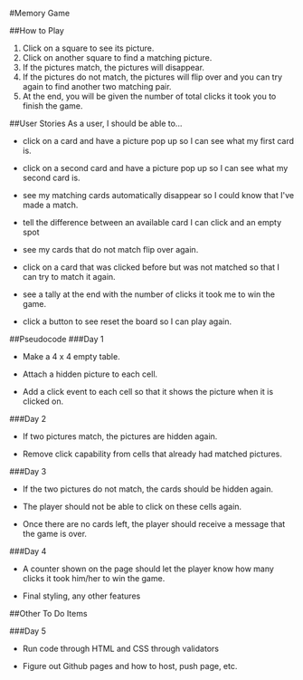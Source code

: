 #Memory Game

##How to Play
1. Click on a square to see its picture.
2. Click on another square to find a matching picture.
3. If the pictures match, the pictures will disappear.
4. If the pictures do not match, the pictures will flip over and you can try again to find another two matching pair.
5. At the end, you will be given the number of total clicks it took you to finish the game.

##User Stories
As a user, I should be able to...

* click on a card and have a picture pop up so I can see what my first card is.

* click on a second card and have a picture pop up so I can see what my second card is.

* see my matching cards automatically disappear so I could know that I've made a match.

* tell the difference between an available card I can click and an empty spot

* see my cards that do not match flip over again.

* click on a card that was clicked before but was not matched so that I can try to match it again.

* see a tally at the end with the number of clicks it took me to win the game.

* click a button to see reset the board so I can play again.

##Pseudocode
###Day 1
* Make a 4 x 4 empty table.

* Attach a hidden picture to each cell.  

* Add a click event to each cell so that it shows the picture when it is clicked on.

###Day 2
* If two pictures match, the pictures are hidden again.

* Remove click capability from cells that already had matched pictures.

###Day 3
* If the two pictures do not match, the cards should be hidden again.

* The player should not be able to click on these cells again.

* Once there are no cards left, the player should receive a message that the game is over.

###Day 4  
* A counter shown on the page should let the player know how many clicks it took him/her to win the game.     

* Final styling, any other features

##Other To Do Items

###Day 5
* Run code through HTML and CSS through validators

* Figure out Github pages and how to host, push page, etc.



<!--
#[x] = H1
##[x] = H2
**[x]** = bold
* [x] = bullet
1. [x] = starts numbering
-
-
^ Continues numbering.
-->
